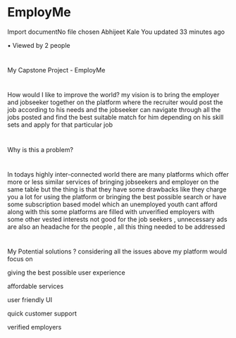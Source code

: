 # EmployMe



Import documentNo file chosen
Abhijeet Kale 
You updated 33 minutes ago
 
 • Viewed by 2 people
#

My Capstone Project - EmployMe


#

How would I like to improve the world?
my vision is to bring the employer and jobseeker together  on the platform where the recruiter would post the job according to his needs and  the jobseeker can navigate through all the jobs posted and find the best suitable match for him depending on his skill sets and apply for that particular job



#

Why is this a problem?
#

In todays highly inter-connected world there are many platforms which offer more or less similar services of bringing jobseekers and employer on the same table but the thing is that they have some drawbacks like they charge you a lot for using the platform or bringing the best possible search or have some subscription based model which an unemployed youth cant afford along with this some platforms are filled with unverified employers with some other vested interests not good for the job seekers , unnecessary ads are also an headache for the people , all this thing needed to be addressed




#

My Potential solutions ?
considering all the issues above my platform would focus on

giving the best possible user experience 

affordable services

user friendly UI

quick customer support 

verified employers